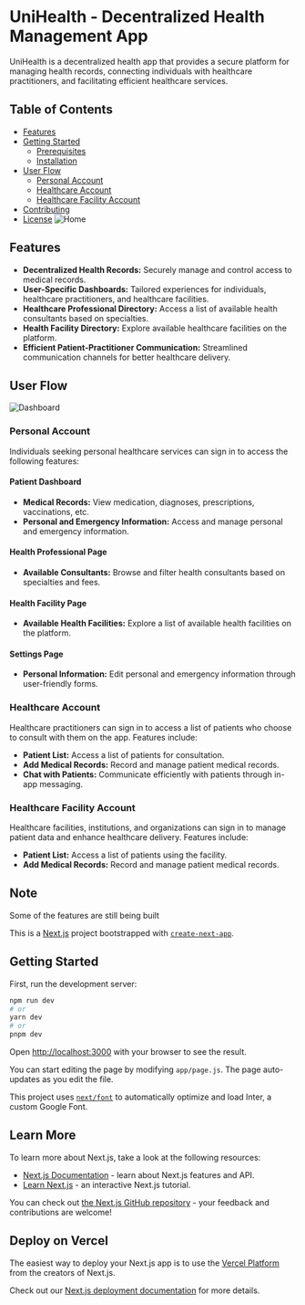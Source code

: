 # UniHealth - Decentralized Health Management App

UniHealth is a decentralized health app that provides a secure platform for managing health records, connecting individuals with healthcare practitioners, and facilitating efficient healthcare services.

## Table of Contents

- [Features](#features)
- [Getting Started](#getting-started)
  - [Prerequisites](#prerequisites)
  - [Installation](#installation)
- [User Flow](#user-flow)
  - [Personal Account](#personal-account)
  - [Healthcare Account](#healthcare-account)
  - [Healthcare Facility Account](#healthcare-facility-account)
- [Contributing](#contributing)
- [License](#license)
![Home](https://github.com/Stoneybro/UniHealth/assets/96637634/ac778d51-bfb0-4183-bcc7-67f72432da74)

## Features

- **Decentralized Health Records:** Securely manage and control access to medical records.
- **User-Specific Dashboards:** Tailored experiences for individuals, healthcare practitioners, and healthcare facilities.
- **Healthcare Professional Directory:** Access a list of available health consultants based on specialties.
- **Health Facility Directory:** Explore available healthcare facilities on the platform.
- **Efficient Patient-Practitioner Communication:** Streamlined communication channels for better healthcare delivery.



## User Flow
![Dashboard](https://github.com/Stoneybro/UniHealth/assets/96637634/4876dc1b-5633-42d1-941d-d28654067dfb)
### Personal Account

Individuals seeking personal healthcare services can sign in to access the following features:

#### Patient Dashboard

- **Medical Records:** View medication, diagnoses, prescriptions, vaccinations, etc.
- **Personal and Emergency Information:** Access and manage personal and emergency information.
  
#### Health Professional Page

- **Available Consultants:** Browse and filter health consultants based on specialties and fees.
  
#### Health Facility Page

- **Available Health Facilities:** Explore a list of available health facilities on the platform.
  
#### Settings Page

- **Personal Information:** Edit personal and emergency information through user-friendly forms.

### Healthcare Account

Healthcare practitioners can sign in to access a list of patients who choose to consult with them on the app. Features include:

- **Patient List:** Access a list of patients for consultation.
- **Add Medical Records:** Record and manage patient medical records.
- **Chat with Patients:** Communicate efficiently with patients through in-app messaging.

### Healthcare Facility Account

Healthcare facilities, institutions, and organizations can sign in to manage patient data and enhance healthcare delivery. Features include:

- **Patient List:** Access a list of patients using the facility.
- **Add Medical Records:** Record and manage patient medical records.

## Note

Some of the features are still being built















This is a [Next.js](https://nextjs.org/) project bootstrapped with [`create-next-app`](https://github.com/vercel/next.js/tree/canary/packages/create-next-app).

## Getting Started

First, run the development server:

```bash
npm run dev
# or
yarn dev
# or
pnpm dev
```

Open [http://localhost:3000](http://localhost:3000) with your browser to see the result.

You can start editing the page by modifying `app/page.js`. The page auto-updates as you edit the file.

This project uses [`next/font`](https://nextjs.org/docs/basic-features/font-optimization) to automatically optimize and load Inter, a custom Google Font.

## Learn More

To learn more about Next.js, take a look at the following resources:

- [Next.js Documentation](https://nextjs.org/docs) - learn about Next.js features and API.
- [Learn Next.js](https://nextjs.org/learn) - an interactive Next.js tutorial.

You can check out [the Next.js GitHub repository](https://github.com/vercel/next.js/) - your feedback and contributions are welcome!

## Deploy on Vercel

The easiest way to deploy your Next.js app is to use the [Vercel Platform](https://vercel.com/new?utm_medium=default-template&filter=next.js&utm_source=create-next-app&utm_campaign=create-next-app-readme) from the creators of Next.js.

Check out our [Next.js deployment documentation](https://nextjs.org/docs/deployment) for more details.

